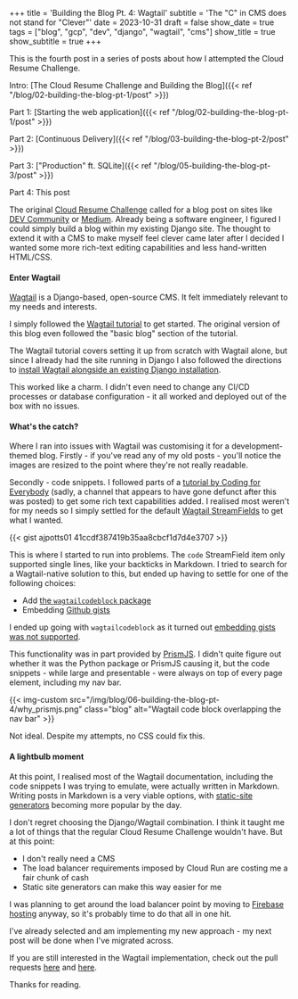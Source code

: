 +++
title = 'Building the Blog Pt. 4: Wagtail'
subtitle = 'The "C" in CMS does not stand for "Clever"'
date = 2023-10-31
draft = false
show_date = true
tags = ["blog", "gcp", "dev", "django", "wagtail", "cms"]
show_title = true
show_subtitle = true
+++

This is the fourth post in a series of posts about how I attempted the Cloud Resume Challenge.

Intro: [The Cloud Resume Challenge and Building the Blog]({{< ref "/blog/02-building-the-blog-pt-1/post" >}})

Part 1: [Starting the web application]({{< ref "/blog/02-building-the-blog-pt-1/post" >}})

Part 2: [Continuous Delivery]({{< ref "/blog/03-building-the-blog-pt-2/post" >}})

Part 3: ["Production" ft. SQLite]({{< ref "/blog/05-building-the-blog-pt-3/post" >}})

Part 4: This post

The original [Cloud Resume Challenge](https://cloudresumechallenge.dev) called for a blog post on sites like [DEV Community](https://dev.to) or [Medium](https://www.medium.com). Already being a software engineer, I figured I could simply build a blog within my existing Django site. The thought to extend it with a CMS to make myself feel clever came later after I decided I wanted some more rich-text editing capabilities and less hand-written HTML/CSS.

#### Enter Wagtail

[Wagtail](https://wagtail.org/) is a Django-based, open-source CMS. It felt immediately relevant to my needs and interests.

I simply followed the [Wagtail tutorial](https://docs.wagtail.org/en/stable/getting_started/tutorial.html) to get started. The original version of this blog even followed the "basic blog" section of the tutorial.

The Wagtail tutorial covers setting it up from scratch with Wagtail alone, but since I already had the site running in Django I also followed the directions to [install Wagtail alongside an existing Django installation](https://docs.wagtail.org/en/stable/getting_started/integrating_into_django.html).

This worked like a charm. I didn't even need to change any CI/CD processes or database configuration - it all worked and deployed out of the box with no issues.

#### What's the catch?

Where I ran into issues with Wagtail was customising it for a development-themed blog. Firstly - if you've read any of my old posts - you'll notice the images are resized to the point where they're not really readable.

Secondly - code snippets. I followed parts of a [tutorial by Coding for Everybody](https://www.youtube.com/watch?v=6YrbkE0_RPQ) (sadly, a channel that appears to have gone defunct after this was posted) to get some rich text capabilities added. I realised most weren't for my needs so I simply settled for the default [Wagtail StreamFields](https://docs.wagtail.org/en/v5.1.1/topics/streamfield.html) to get what I wanted.

{{< gist ajpotts01 41ccdf387419b35aa8cbcf1d7d4e3707 >}}

This is where I started to run into problems. The `code` StreamField item only supported single lines, like your backticks in Markdown. I tried to search for a Wagtail-native solution to this, but ended up having to settle for one of the following choices:

* Add [the `wagtailcodeblock` package](https://github.com/FlipperPA/wagtailcodeblock)
* Embedding [Github gists](https://docs.github.com/en/get-started/writing-on-github/editing-and-sharing-content-with-gists/creating-gists)

I ended up going with `wagtailcodeblock` as it turned out [embedding gists was not supported](https://github.com/wagtail/wagtail/issues/5087).

This functionality was in part provided by [PrismJS](https://prismjs.com/). I didn't quite figure out whether it was the Python package or PrismJS causing it, but the code snippets - while large and presentable - were always on top of every page element, including my nav bar.

{{< img-custom src="/img/blog/06-building-the-blog-pt-4/why_prismjs.png" class="blog" alt="Wagtail code block overlapping the nav bar" >}}

Not ideal. Despite my attempts, no CSS could fix this.

#### A lightbulb moment

At this point, I realised most of the Wagtail documentation, including the code snippets I was trying to emulate, were actually written in Markdown. Writing posts in Markdown is a very viable options, with [static-site generators](https://jamstack.org/generators/) becoming more popular by the day.

I don't regret choosing the Django/Wagtail combination. I think it taught me a lot of things that the regular Cloud Resume Challenge wouldn't have. But at this point:

* I don't really need a CMS
* The load balancer requirements imposed by Cloud Run are costing me a fair chunk of cash
* Static site generators can make this way easier for me

I was planning to get around the load balancer point by moving to [Firebase hosting](https://firebase.google.com/) anyway, so it's probably time to do that all in one hit.

I've already selected and am implementing my new approach - my next post will be done when I've migrated across.

If you are still interested in the Wagtail implementation, check out the pull requests [here](https://github.com/ajpotts01/ajp-cloud-resume/pull/27) and [here](https://github.com/ajpotts01/ajp-cloud-resume/pull/31).

Thanks for reading.